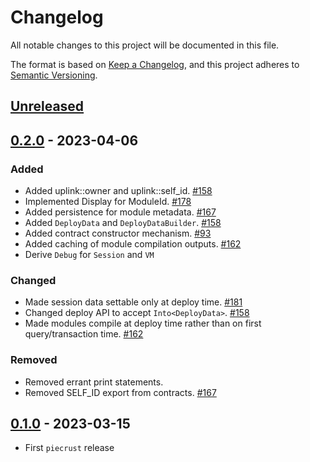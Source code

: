 # Changelog

All notable changes to this project will be documented in this file.

The format is based on [Keep a Changelog](https://keepachangelog.com/en/1.0.0/),
and this project adheres to [Semantic Versioning](https://semver.org/spec/v2.0.0.html).

## [Unreleased]

## [0.2.0] - 2023-04-06

### Added

- Added uplink::owner and uplink::self_id. [#158]
- Implemented Display for ModuleId. [#178]
- Added persistence for module metadata. [#167]
- Added `DeployData` and `DeployDataBuilder`. [#158]
- Added contract constructor mechanism. [#93]
- Added caching of module compilation outputs. [#162]
- Derive `Debug` for `Session` and `VM`

### Changed

- Made session data settable only at deploy time. [#181]
- Changed deploy API to accept `Into<DeployData>`. [#158]
- Made modules compile at deploy time rather than on first query/transaction time. [#162]

### Removed

- Removed errant print statements.
- Removed SELF_ID export from contracts. [#167]

## [0.1.0] - 2023-03-15

- First `piecrust` release

<!-- ISSUES -->
[#181]: https://github.com/dusk-network/piecrust/issues/181
[#178]: https://github.com/dusk-network/piecrust/issues/178
[#167]: https://github.com/dusk-network/piecrust/issues/167
[#162]: https://github.com/dusk-network/piecrust/issues/162
[#158]: https://github.com/dusk-network/piecrust/issues/158
[#93]: https://github.com/dusk-network/piecrust/issues/93

<!-- VERSIONS -->
[Unreleased]: https://github.com/dusk-network/piecrust/compare/v0.2.0...HEAD
[0.2.0]: https://github.com/dusk-network/piecrust/releases/tag/v0.2.0
[0.1.0]: https://github.com/dusk-network/piecrust/releases/tag/v0.1.0
